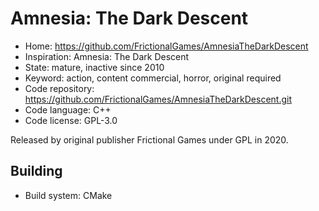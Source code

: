 # Amnesia: The Dark Descent

- Home: https://github.com/FrictionalGames/AmnesiaTheDarkDescent
- Inspiration: Amnesia: The Dark Descent
- State: mature, inactive since 2010
- Keyword: action, content commercial, horror, original required
- Code repository: https://github.com/FrictionalGames/AmnesiaTheDarkDescent.git
- Code language: C++
- Code license: GPL-3.0

Released by original publisher Frictional Games under GPL in 2020.

## Building

- Build system: CMake
